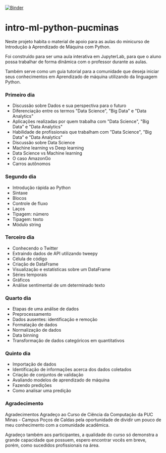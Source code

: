 [![Binder](https://mybinder.org/badge.svg)](https://mybinder.org/v2/gh/luizsfer/intro-ml-python-pucminas/master)


# intro-ml-python-pucminas

Neste projeto habita o material de apoio para as aulas do minicurso de Introdução à Aprendizado de Máquina com Python.

Foi construído para ser uma aula interativa em JupyterLab, para que o aluno possa trabalhar de forma dinâmica com o professor durante as aulas.

Também serve como um guia tutorial para a comunidade que deseja iniciar seus conhecimentos em Aprendizado de máquina utilizando da linguagem Python.

### Primeiro dia
- Discussão sobre Dados e sua perspectiva para o futuro
- Diferenciação entre os termos "Data Science", "Big Data" e "Data Analytics"
- Aplicações realizadas por quem trabalha com "Data Science", "Big Data" e "Data Analytics"
- Habilidade de profissionais que trabalham com "Data Science", "Big Data" e "Data Analytics"
- Discussão sobre Data Science 
- Machine learning vs Deep learning
- Data Science vs Machine learning
- O caso AmazonGo
- Carros autônomos

### Segundo dia

- Introdução rápida ao Python
- Sintaxe
- Blocos
- Controle de fluxo
- Laços
- Tipagem: número
- Tipagem: texto
- Módulo string


### Terceiro dia

- Conhecendo o Twitter
- Extraindo dados de API utilizando tweepy
- Célula de código
- Criação de DataFrame
- Visualização e estatísticas sobre um DataFrame
- Séries temporais
- Gráficos
- Análise sentimental de um determinado texto


### Quarto dia

- Etapas de uma análise de dados
- Preprocessamento
- Dados ausentes: identificação e remoção
- Formatação de dados
- Normalização de dados
- Data binning
- Transformação de dados categóricos em quantitativos


### Quinto dia

- Importação de dados
- Identificação de informações acerca dos dados coletados
- Criação de conjuntos de validação
- Avaliando modelos de aprendizado de máquina
- Fazendo predições
- Como analisar uma predição


### Agradecimento

Agradecimentos
Agradeço ao Curso de Ciência da Computação da PUC Minas - Campus Poços de Caldas pela oportunidade de dividir um pouco de meu conhecimento com a comunidade acadêmica.

Agradeço também aos participantes, a qualidade do curso só demonstra a grande capacidade que possuem, espero encontrar vocês em breve, porém, como sucedidos profissionais na área.
